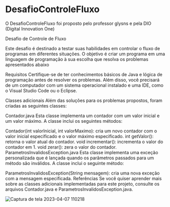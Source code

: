 # DesafioControleFluxo


O DesafioControleFluxo foi proposto pelo professor glysns e pela DIO (Digital Innovation One)


Desafio de Controle de Fluxo

Este desafio é destinado a testar suas habilidades em controlar o fluxo de programas em diferentes situações. O objetivo é criar um programa em uma linguagem de programação à sua escolha que resolva os problemas apresentados abaixo


Requisitos
Certifique-se de ter conhecimentos básicos de Java e lógica de programação antes de resolver os problemas. Além disso, você precisará de um computador com um sistema operacional instalado e uma IDE, como o Visual Studio Code ou o Eclipse.

Classes adicionais
Além das soluções para os problemas propostos, foram criadas as seguintes classes:

Contador.java
Esta classe implementa um contador com um valor inicial e um valor máximo. A classe inclui os seguintes métodos:

Contador(int valorInicial, int valorMaximo): cria um novo contador com o valor inicial especificado e o valor máximo especificado.
int getValor(): retorna o valor atual do contador.
void incrementar(): incrementa o valor do contador em 1.
void zerar(): zera o valor do contador.
ParametrosInvalidosException.java
Esta classe implementa uma exceção personalizada que é lançada quando os parâmetros passados para um método são inválidos. A classe inclui o seguinte método:

ParametrosInvalidosException(String mensagem): cria uma nova exceção com a mensagem especificada.
Referências
Se você quiser aprender mais sobre as classes adicionais implementadas para este projeto, consulte os arquivos Contador.java e ParametrosInvalidosException.java.



![Captura de tela 2023-04-07 110218](https://user-images.githubusercontent.com/111060830/230628704-4df7d17f-93c2-47d7-b82a-8b0fe16259c7.png)
